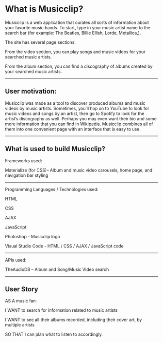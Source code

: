 # What is Musicclip?

Musicclip is a web application that curates all sorts of information about your favorite music bands. To start, type in your music artist name to the search bar (for example: The Beatles,  Billie Ellish, Lorde, Metallica,).

The site has several page sections: 

From the video section, you can play songs and music videos for your searched music artists. 

From the album section, you can find a discography of albums created by your searched music artists. 

---

## User motivation: 

Musicclip was made as a tool to discover produced albums and music videos by music artists. Sometimes, you’ll hop on to YouTube to look for music videos and songs by an artist, then go to Spotify to look for the artist’s discography as well. Perhaps you may even want their bio and some more information that you can find in Wikipedia. Musicclip combines all of them into one convenient page with an interface that is easy to use. 

---

## What is used to build Musicclip?
Frameworks used: 

Materialize (for CSS)– Album and music video carousels, home page, and navigation bar styling 

---

Programming Languages / Technologies used: 

HTML 

CSS 

AJAX 

JavaScript 

Photoshop - Musicclip logo

Visual Studio Code - HTML / CSS / AJAX / JavaScript code

---

APIs used: 

TheAudioDB – Album and Song/Music Video search 

---

## User Story 

AS A music fan:

 I WANT to search for information related to music artists 
 
 I WANT to see all their albums recorded, including their cover art, by multiple artists 
 
 SO THAT I can plan what to listen to accordingly. 
